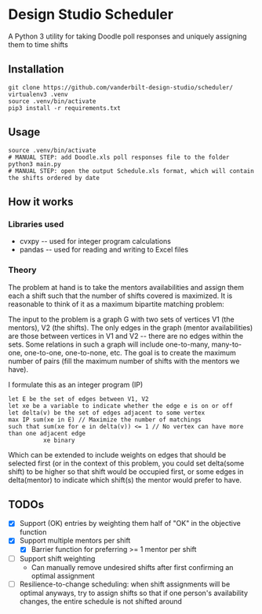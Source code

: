 # Design Studio Scheduler
A Python 3 utility for taking Doodle poll responses and uniquely assigning them to time shifts

## Installation
```
git clone https://github.com/vanderbilt-design-studio/scheduler/
virtualenv3 .venv
source .venv/bin/activate
pip3 install -r requirements.txt
```

## Usage
```
source .venv/bin/activate
# MANUAL STEP: add Doodle.xls poll responses file to the folder
python3 main.py
# MANUAL STEP: open the output Schedule.xls format, which will contain the shifts ordered by date
```
## How it works
### Libraries used
* cvxpy -- used for integer program calculations
* pandas -- used for reading and writing to Excel files

### Theory
The problem at hand is to take the mentors availabilities and assign them each a shift such that the number of shifts covered is maximized. It is reasonable to think of it as a maximum bipartite matching problem:

The input to the problem is a graph G with two sets of vertices V1 (the mentors), V2 (the shifts).
The only edges in the graph (mentor availabilities) are those between vertices in V1 and V2 -- there are no edges within the sets.
Some relations in such a graph will include one-to-many, many-to-one, one-to-one, one-to-none, etc.
The goal is to create the maximum number of pairs (fill the maximum number of shifts with the mentors we have).

I formulate this as an integer program (IP)
```
let E be the set of edges between V1, V2
let xe be a variable to indicate whether the edge e is on or off
let delta(v) be the set of edges adjacent to some vertex
max IP sum(xe in E) // Maximize the number of matchings
such that sum(xe for e in delta(v)) <= 1 // No vertex can have more than one adjacent edge
          xe binary
```
Which can be extended to include weights on edges that should be selected first (or in the context of this problem, you could set delta(some shift) to be higher so that shift would be occupied first, or some edges in delta(mentor) to indicate which shift(s) the mentor would prefer to have.

## TODOs

* [x] Support (OK) entries by weighting them half of "OK" in the objective function
* [x] Support multiple mentors per shift
    * [x] Barrier function for preferring >= 1 mentor per shift
* [ ] Support shift weighting
    * Can manually remove undesired shifts after first confirming an optimal assignment
* [ ] Resilience-to-change scheduling: when shift assignments will be optimal anyways, try to assign shifts so that if one person's availability changes, the entire schedule is not shifted around 
